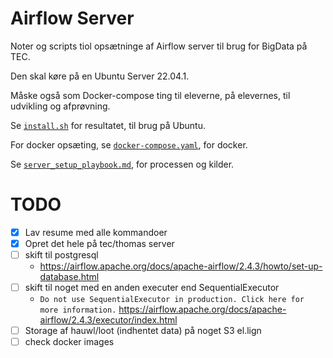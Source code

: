 # Airflow Server

Noter og scripts tiol opsætninge af Airflow server til brug for BigData på TEC.

Den skal køre på en Ubuntu Server 22.04.1.

Måske også som Docker-compose ting til eleverne, på elevernes, til udvikling og afprøvning.

Se [`install.sh`](install.sh) for resultatet, til brug på Ubuntu.

For docker opsæting, se [`docker-compose.yaml`](docker-compose.yaml), for docker.

Se [`server_setup_playbook.md`](server_setup_playbook.md), for processen og kilder.


# TODO

  - [x] Lav resume med alle kommandoer
  - [x] Opret det hele på tec/thomas server
  - [ ] skift til postgresql
    - <https://airflow.apache.org/docs/apache-airflow/2.4.3/howto/set-up-database.html>
  - [ ] skift til noget med en anden executer end SequentialExecutor
    - `Do not use SequentialExecutor in production. Click here for more information.` <https://airflow.apache.org/docs/apache-airflow/2.4.3/executor/index.html>
 - [ ] Storage af hauwl/loot (indhentet data) på noget S3 el.lign
  - [ ] check docker images